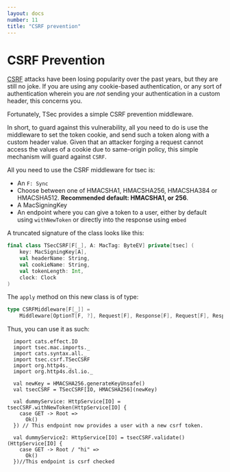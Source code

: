 ```yaml
---
layout: docs
number: 11
title: "CSRF prevention"
---
```


# CSRF Prevention

[CSRF](https://www.owasp.org/index.php/Cross-Site_Request_Forgery_(CSRF)) attacks have been losing popularity over
the past years, but they are still no joke. If you are using any cookie-based authentication, or any sort of authentication
wherein you are _not_ sending your authentication in a custom header, this concerns you.

Fortunately, TSec provides a simple CSRF prevention middleware.

In short, to guard against this vulnerability, all you need to do is use the middleware to set the token cookie, and
send such a token along with a custom header value. Given that an attacker forging a request cannot access the values
of a cookie due to same-origin policy, this simple mechanism will guard against `CSRF`.

All you need to use the CSRF middleware for tsec is:

* An `F: Sync` 
* Choose between one of HMACSHA1, HMACSHA256, HMACSHA384 or HMACSHA512. **Recommended default: HMACSHA1, or 256**.
* A MacSigningKey
* An endpoint where you can give a token to a user, either by default using `withNewToken` or directly into the response
using `embed`


A truncated signature of the class looks like this:
```scala
final class TSecCSRF[F[_], A: MacTag: ByteEV] private[tsec] (
    key: MacSigningKey[A],
    val headerName: String,
    val cookieName: String,
    val tokenLength: Int,
    clock: Clock
)
```

The `apply` method on this new class is of type:

```scala
type CSRFMiddleware[F[_]] =
    Middleware[OptionT[F, ?], Request[F], Response[F], Request[F], Response[F]]
```

Thus, you can use it as such:

```tut
  import cats.effect.IO
  import tsec.mac.imports._
  import cats.syntax.all._
  import tsec.csrf.TSecCSRF
  import org.http4s._
  import org.http4s.dsl.io._

  val newKey = HMACSHA256.generateKeyUnsafe()
  val tsecCSRF = TSecCSRF[IO, HMACSHA256](newKey)

  val dummyService: HttpService[IO] = tsecCSRF.withNewToken(HttpService[IO] {
    case GET -> Root =>
      Ok()
  }) // This endpoint now provides a user with a new csrf token.
  
  val dummyService2: HttpService[IO] = tsecCSRF.validate()(HttpService[IO] {
    case GET -> Root / "hi" =>
      Ok()
  })//This endpoint is csrf checked
```